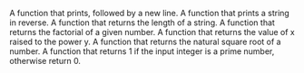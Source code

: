 A function that prints, followed by a new line.
A function that prints a string in reverse.
A function that returns the length of a string.
A function that returns the factorial of a given number.
A function that returns the value of x raised to the power y.
A function that returns the natural square root of a number.
A function that returns 1 if the input integer is a prime number, otherwise return 0.
